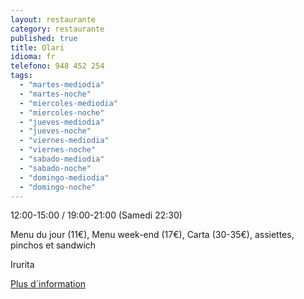 ```yaml
---
layout: restaurante
category: restaurante
published: true
title: Olari
idioma: fr
telefono: 948 452 254
tags: 
  - "martes-mediodia"
  - "martes-noche"
  - "miercoles-mediodia"
  - "miercoles-noche"
  - "jueves-mediodia"
  - "jueves-noche"
  - "viernes-mediodia"
  - "viernes-noche"
  - "sabado-mediodia"
  - "sabado-noche"
  - "domingo-mediodia"
  - "domingo-noche"
---
```


12:00-15:00 / 19:00-21:00 (Samedi 22:30)

Menu du jour (11€), Menu week-end (17€), Carta (30-35€), assiettes, pinchos et sandwich

Irurita

[Plus d´information](http://www.consorciobertiz.org/consorcio/dondecomer/restaurantes/irurita-es-0-184/restaurante-olari.html)